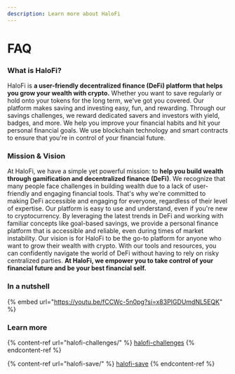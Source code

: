 ```yaml
---
description: Learn more about HaloFi
---
```


# FAQ

### What is HaloFi? <a href="#what-is-halofi" id="what-is-halofi"></a>

HaloFi is **a user-friendly decentralized finance (DeFi) platform that helps you grow your wealth with crypto.** Whether you want to save regularly or hold onto your tokens for the long term, we've got you covered. Our platform makes saving and investing easy, fun, and rewarding. Through our savings challenges, we reward dedicated savers and investors with yield, badges, and more. We help you improve your financial habits and hit your personal financial goals. We use blockchain technology and smart contracts to ensure that you're in control of your financial future.

### Mission & Vision <a href="#mission-and-vision" id="mission-and-vision"></a>

At HaloFi, we have a simple yet powerful mission: to **help you build wealth through gamification and decentralized finance (DeFi)**. We recognize that many people face challenges in building wealth due to a lack of user-friendly and engaging financial tools. That's why we're committed to making DeFi accessible and engaging for everyone, regardless of their level of expertise. Our platform is easy to use and understand, even if you're new to cryptocurrency. By leveraging the latest trends in DeFi and working with familiar concepts like goal-based savings, we provide a personal finance platform that is accessible and reliable, even during times of market instability. Our vision is for HaloFi to be the go-to platform for anyone who want to grow their wealth with crypto. With our tools and resources, you can confidently navigate the world of DeFi without having to rely on risky centralized parties. **At HaloFi, we empower you to take control of your financial future and be your best financial self.**

### In a nutshell <a href="#in-a-nutshell" id="in-a-nutshell"></a>

{% embed url="https://youtu.be/fCCWc-5n0pg?si=x83PIGDUmdNL5EQK" %}

### Learn more

{% content-ref url="halofi-challenges/" %}
[halofi-challenges](halofi-challenges/)
{% endcontent-ref %}

{% content-ref url="halofi-save/" %}
[halofi-save](halofi-save/)
{% endcontent-ref %}
